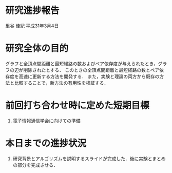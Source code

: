 研究進捗報告
================
里谷 佳紀
平成31年3月4日







# 研究全体の目的

グラフと全頂点間距離と最短経路の数およびペア依存度が与えられたとき，グラフの辺が削除されたとする．
このときの全頂点間距離と最短経路の数とペア依存度を高速に更新する方法を開発する．
また，実験と理論の両方から既存の方法と比較することで，新方法の有用性を検証する．

# 前回打ち合わせ時に定めた短期目標

1.  電子情報通信学会に向けての準備

# 本日までの進捗状況

1.  研究背景とアルゴリズムを説明するスライドが完成した．後に実験とまとめの部分を完成させる．

